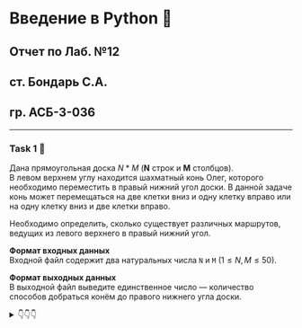 # Введение в Python 🐍

## Отчет по Лаб. №12
## ст. Бондарь С.А.
## гр. АСБ-3-036

------------

### Task 1 🐍

Дана прямоугольная доска $N*M$ (**N** строк и **M** столбцов).  
В левом верхнем углу находится шахматный конь Олег, которого необходимо переместить в правый нижний угол доски. 
В данной задаче конь может перемещаться на две клетки вниз и одну клетку вправо или на одну клетку вниз и две клетки вправо.

Необходимо определить, сколько существует различных маршрутов, ведущих из левого верхнего в правый нижний угол.

**Формат входных данных**  
Входной файл содержит два натуральных числа `N` и `M` $(1 \leq N, M \leq 50)$.

**Формат выходных данных**  
В выходной файл выведите единственное число — количество способов добраться конём до правого нижнего угла доски.

<details>
<summary>👇👇👇</summary>

```python
import math

def count_ways(n, m):
    daR3_Bo_n1 = [[0]*m for _ in range(n)]
    B_S_A = [(2, 1), (1, 2)]  # возможные ходы коня

    daR3_Bo_n1[0][0] = 1  # начальная позиция

    for i in range(n):
        for j in range(m):
            for dx, dy in B_S_A:
                x, y = i - dx, j - dy
                if 0 <= x < n and 0 <= y < m:
                    daR3_Bo_n1[i][j] += daR3_Bo_n1[x][y]

    return daR3_Bo_n1[-1][-1]  # правый нижний угол доски

if __name__ == '__main__':
    n, m = map(int, input().split())
    print(count_ways(n, m))
```

![alt](imgs/1.png)

___________________________________________________


### Task 2 🐍

Олег очень любит занятия по программированию в университете. 
А еще больше он любит узнавать новые алгоритмы и структуры данных.
Для того, чтобы ему не было скучно на очередном занятии, преподаватель предложил придумать способ поиска медианы для последовательности 
**X** из **n** элементов.
Олег быстро нашел в сети нужный алгоритм и отчитался перед учителем. Тогда тот предложил усложнённую версию задачи: для каждого 
**i** от **1** до **n** нужно найти медиану среди первых **i** элементов последовательности 
**X**. В качестве результата преподаватель попросил сказать сумму найденных значений.

Медианой последовательности в случае нечётной длины **L** называется элемент, который будет равноудалён от концов последовательности, если ее отсортировать по возрастанию или убыванию 
(нетрудно сообразить, что этот элемент имеет номер $(L + 1) / 2$ в отсортированной последовательности, если номера считать с единицы). 
В случае чётной длины **L** медианой будем считать элемент, который окажется на месте $L/2$, если последовательность отсортировать по возрастанию.

**Формат входных данных**  
В первой строке входных данных записано число `N` $(1 \leq N \leq 100000)$. Во второй строке записаны `N` различных чисел $X_i(1 \leq X_i \leq 10^9)$

**Формат выходных данных**  
Выведите сумму найденных медианных значений.

<details>
<summary>👇👇👇</summary>

```python
import heapq

def median_sum(N_Da3r, X_Bo1):
    left = []  # max heap
    right = []  # min heap
    medians = []

    for i in range(N_Da3r):
        if not left or X_Bo1[i] < -left[0]:
            heapq.heappush(left, -X_Bo1[i])
        else:
            heapq.heappush(right, X_Bo1[i])

        # balance heaps
        if len(left) > len(right) + 1:
            heapq.heappush(right, -heapq.heappop(left))
        elif len(right) > len(left):
            heapq.heappush(left, -heapq.heappop(right))

        medians.append(-left[0])

    return sum(medians)

if __name__ == '__main__':
    N_Da3r = int(input())
    X_Bo1 = list(map(int, input().split()))
    print(median_sum(N_Da3r, X_Bo1))
```

![alt](imgs/2.png)

___________________________________________________

### Task 3 🐍

Вовочка ломает систему безопасности Пентагона. 
Для этого ему понадобилось узнать, какие символы в секретных зашифрованных посланиях употребляются чаще других. 
Для удобства изучения Вовочка хочет получить графическое представление встречаемости символов. 
Поэтому он хочет построить гистограмму количества символов в сообщении. 
Гистограмма — это график, в котором каждому символу, встречающемуся в сообщении хотя бы один раз, соответствует столбик, 
высота которого пропорциональна количеству этих символов в сообщении.


**Формат входных данных**  
Входной файл содержит зашифрованный текст сообщения. 
Он содержит строчные и прописные латинские буквы, цифры, знаки препинания («.», «!», «?», «:», «-», «,», «;», «(», «)»), 
пробелы и переводы строк. Размер входного файла не превышает 10000 байт. 
Текст содержит хотя бы один непробельный символ. Все строки входного файла не длиннее 200 символов.
Для каждого символа c кроме пробелов и переводов строк выведите столбик из символов «#», количество которых должно быть равно количеству символов c в данном тексте. 
Под каждым столбиком напишите символ, соответствующий ему. Отформатируйте гистограмму так, чтобы нижние концы столбиков были на одной строке, первая строка 
и первый столбец были непустыми. Не отделяйте столбики друг от друга. Отсортируйте столбики в порядке увеличения кодов символов.

**Формат выходных данных**  
Для каждого символа c кроме пробелов и переводов строк выведите столбик из символов «#», 
количество которых должно быть равно количеству символов c в данном тексте. Под каждым столбиком напишите символ, соответствующий ему. 
Отформатируйте гистограмму так, чтобы нижние концы столбиков были на одной строке, первая строка и первый столбец были непустыми. 
Не отделяйте столбики друг от друга. Отсортируйте столбики в порядке увеличения кодов символов.

<details>
<summary>👇👇👇</summary>

```python
def histogram(daR3_Bo_n1):
    # Создаем словарь для подсчета символов
    count = {}
    for char in daR3_Bo_n1:
        if char not in (' ', '\n'):
            count[char] = count.get(char, 0) + 1

    # Получаем максимальное количество повторений символа
    max_count = max(count.values())

    # Создаем гистограмму
    histogram = []
    for i in range(max_count, 0, -1):
        row = ''
        for char in sorted(count.keys()):
            if count[char] >= i:
                row += '#'
            else:
                row += ' '
        histogram.append(row)

    # Добавляем строку с символами
    histogram.append(''.join(sorted(count.keys())))

    return '\n'.join(histogram)

if __name__ == '__main__':
    # Чтение ввода из файла
    with open('Bond_Sem761.txt', 'r') as file:
        daR3_Bo_n1 = file.read()
    print(histogram(daR3_Bo_n1))
```

![alt](imgs/3.png)


